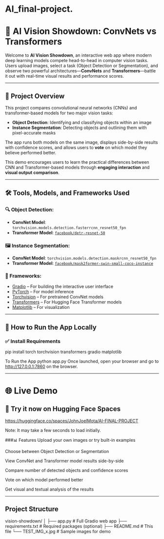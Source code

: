 # AI_final-project.


# 🧠 AI Vision Showdown: ConvNets vs Transformers

Welcome to **AI Vision Showdown**, an interactive web app where modern deep learning models compete head-to-head in computer vision tasks. Users upload images, select a task (Object Detection or Segmentation), and observe two powerful architectures—**ConvNets** and **Transformers**—battle it out with real-time visual results and performance scores.

---

## 📌 Project Overview

This project compares convolutional neural networks (CNNs) and transformer-based models for two major vision tasks:

- **Object Detection**: Identifying and classifying objects within an image
- **Instance Segmentation**: Detecting objects and outlining them with pixel-accurate masks

The app runs both models on the same image, displays side-by-side results with confidence scores, and allows users to **vote** on which model they believe performed better.

This demo encourages users to learn the practical differences between CNN and Transformer-based models through **engaging interaction** and **visual output comparison**.

---

## 🛠️ Tools, Models, and Frameworks Used

### 🔍 Object Detection:
- **ConvNet Model**: `torchvision.models.detection.fasterrcnn_resnet50_fpn`
- **Transformer Model**: [`facebook/detr-resnet-50`](https://huggingface.co/facebook/detr-resnet-50)

### 🖼️ Instance Segmentation:
- **ConvNet Model**: `torchvision.models.detection.maskrcnn_resnet50_fpn`
- **Transformer Model**: [`facebook/mask2former-swin-small-coco-instance`](https://huggingface.co/facebook/mask2former-swin-small-coco-instance)

### 🧰 Frameworks:
- [Gradio](https://www.gradio.app) – For building the interactive user interface
- [PyTorch](https://pytorch.org) – For model inference
- [Torchvision](https://pytorch.org/vision/stable/index.html) – For pretrained ConvNet models
- [Transformers](https://huggingface.co/docs/transformers/index) – For Hugging Face Transformer models
- [Matplotlib](https://matplotlib.org) – For visualization

---

## 🚀 How to Run the App Locally

### ✅ Install Requirements
pip install torch torchvision transformers gradio matplotlib


To Run the App
python app.py
Once launched, open your browser and go to http://127.0.0.1:7860 on the browser.

---

# 🌐 Live Demo
## 🎯 Try it now on Hugging Face Spaces
https://huggingface.co/spaces/JohnJoelMota/AI-FINAL-PROJECT

Note: It may take a few seconds to load initially.

###📊 Features
Upload your own images or try built-in examples

Choose between Object Detection or Segmentation

View ConvNet and Transformer model results side-by-side

Compare number of detected objects and confidence scores

Vote on which model performed better

Get visual and textual analysis of the results

---

## Project Structure

vision-showdown/
│
├── app.py              # Full Gradio web app
├── requirements.txt    # Required packages (optional)
├── README.md           # This file
└── TEST_IMG_x.jpg      # Sample images for demo
